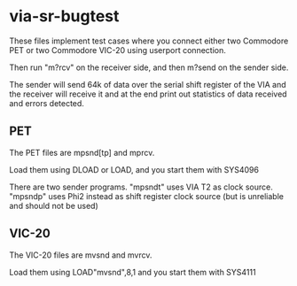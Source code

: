 # via-sr-bugtest

These files implement test cases where you connect either 
two Commodore PET or two Commodore VIC-20 using userport connection.

Then run "m?rcv" on the receiver side, and then m?send on the sender side.

The sender will send 64k of data over the serial shift register of the VIA
and the receiver will receive it and at the end print out statistics 
of data received and errors detected.

## PET

The PET files are mpsnd[tp] and mprcv. 

Load them using DLOAD or LOAD, and you start them with SYS4096

There are two sender programs. "mpsndt" uses VIA T2 as clock source.
"mpsndp" uses Phi2 instead as shift register clock source (but is unreliable
and should not be used)

## VIC-20

The VIC-20 files are mvsnd and mvrcv. 

Load them using LOAD"mvsnd",8,1 and you start them with SYS4111


